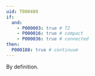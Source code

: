 ```yaml
---
uid: T000480
if:
  and:
    - P000003: true # T2
    - P000016: true # compact
    - P000036: true # connected
then:
  P000188: true # continuum
---
```


By definition.
